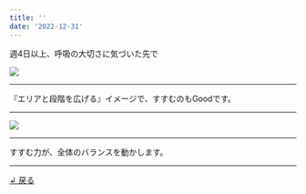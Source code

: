 ```yaml
---
title: ''
date: '2022-12-31'
---
```

週4日以上、呼吸の大切さに気づいた先で

![](/images/1_d_01.jpg)
***
『エリアと段階を広げる』イメージで、すすむのもGoodです。
***  
![](/images/1_d_01_.jpg)
***
すすむ力が、全体のバランスを動かします。
***  
[ ↲ 戻る ](/posts/1-04)
